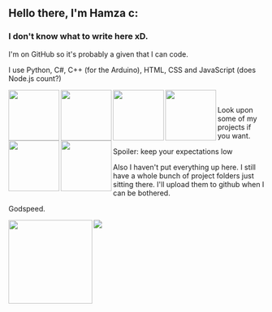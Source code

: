 ## Hello there, I'm Hamza c:

### I don't know what to write here xD.

I'm on GitHub so it's probably a given that I can code.

I use Python, C#, C++ (for the Arduino), HTML, CSS and JavaScript (does Node.js count?)

<img align="left" src="https://cdn.jsdelivr.net/npm/programming-languages-logos@0.0.3/src/python/python.png" height=100 />
<img align="left" src="https://cdn.jsdelivr.net/npm/programming-languages-logos@0.0.3/src/csharp/csharp.png" height=100 />
<img align="left" src="https://cdn.jsdelivr.net/npm/programming-languages-logos@0.0.3/src/cpp/cpp.png" height=100 />
<img align="left" src="https://cdn.jsdelivr.net/npm/programming-languages-logos@0.0.3/src/html/html.png" height=100 />
<img align="left" src="https://cdn.jsdelivr.net/npm/programming-languages-logos@0.0.3/src/css/css.png" height=100 />
<img align="left" src="https://cdn.jsdelivr.net/npm/programming-languages-logos@0.0.3/src/javascript/javascript.png" height=100 />
<br />

Look upon some of my projects if you want.

Spoiler: keep your expectations low

Also I haven't put everything up here. I still have a whole bunch of project folders just sitting there. I'll upload them to github when I can be bothered.

Godspeed.

<div>
<img height=165 align="left" src="https://github-readme-stats.vercel.app/api?username=hamuzadesu&show_icons=true&theme=dracula&hide_border=true" />
<img src="https://github-readme-stats.vercel.app/api/top-langs/?username=hamuzadesu&theme=dracula&layout=compact&hide_border=true" />
</div>

